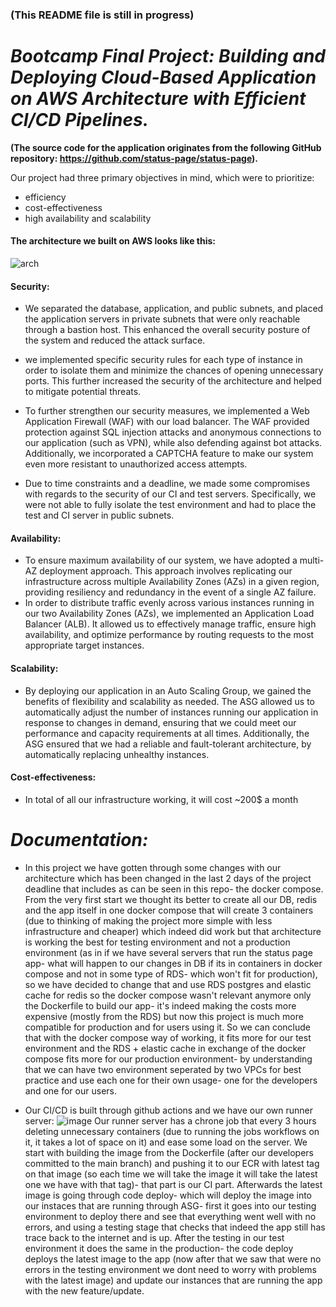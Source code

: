 ### (This README file is still in progress)

# *Bootcamp Final Project: Building and Deploying Cloud-Based Application on AWS Architecture with Efficient CI/CD Pipelines.*
**(The source code for the application originates from the following GitHub repository: https://github.com/status-page/status-page).**

Our project had three primary objectives in mind, which were to prioritize:
- efficiency
- cost-effectiveness
- high availability and scalability

#### The architecture we built on AWS looks like this:
![arch](https://user-images.githubusercontent.com/117725271/224322465-470708e5-7b32-4497-b987-f4a9099d25e5.png)

#### Security:
- We separated the database, application, and public subnets, and placed the application servers in private subnets that were only reachable through a bastion host. This enhanced the overall security posture of the system and reduced the attack surface.
- we implemented specific security rules for each type of instance in order to isolate them and minimize the chances of opening unnecessary ports. This further increased the security of the architecture and helped to mitigate potential threats.
- To further strengthen our security measures, we implemented a Web Application Firewall (WAF) with our load balancer. The WAF provided protection against SQL injection attacks and anonymous connections to our application (such as VPN), while also defending against bot attacks. Additionally, we incorporated a CAPTCHA feature to make our system even more resistant to unauthorized access attempts. 

- Due to time constraints and a deadline, we made some compromises with regards to the security of our CI and test servers. Specifically, we were not able to fully isolate the test environment and had to place the test and CI server in public subnets.

#### Availability:
- To ensure maximum availability of our system, we have adopted a multi-AZ deployment approach. This approach involves replicating our infrastructure across multiple Availability Zones (AZs) in a given region, providing resiliency and redundancy in the event of a single AZ failure.
- In order to distribute traffic evenly across various instances running in our two Availability Zones (AZs), we implemented an Application Load Balancer (ALB). It allowed us to effectively manage traffic, ensure high availability, and optimize performance by routing requests to the most appropriate target instances.

#### Scalability:
- By deploying our application in an Auto Scaling Group, we gained the benefits of flexibility and scalability as needed. The ASG allowed us to automatically adjust the number of instances running our application in response to changes in demand, ensuring that we could meet our performance and capacity requirements at all times. Additionally, the ASG ensured that we had a reliable and fault-tolerant architecture, by automatically replacing unhealthy instances.

#### Cost-effectiveness:
- In total of all our infrastructure working, it will cost ~200$ a month 


# *Documentation:*

- In this project we have gotten through some changes with our architecture which has been changed in the last 2 days of the project deadline that includes as can be seen in this repo- the docker compose. From the very first start we thought its better to create all our DB, redis and the app itself in one docker compose that will create 3 containers (due to thinking of making the project more simple with less infrastructure and cheaper) which indeed did work but that architecture is working the best for testing environment and not a production environment (as in if we have several servers that run the status page app- what will happen to our changes in DB if its in containers in docker compose and not in some type of RDS- which won't fit for production), so we have decided to change that and use RDS postgres and elastic cache for redis so the docker compose wasn't relevant anymore only the Dockerfile to build our app- it's indeed making the costs more expensive (mostly from the RDS) but now this project is much more compatible for production and for users using it.
So we can conclude that with the docker compose way of working, it fits more for our test environment and the RDS + elastic cache in exchange of the docker compose fits more for our production environment- by understanding that we can have two environment seperated by two VPCs for best practice and use each one for their own usage- one for the developers and one for our users.

- Our CI/CD is built through github actions and we have our own runner server:
![image](https://user-images.githubusercontent.com/117725365/224488663-cc355fcd-1f1b-4974-b446-8e74300fff8a.png)
Our runner server has a chrone job that every 3 hours deleting unnecessary containers (due to running the jobs workflows on it, it takes a lot of space on it) and ease some load on the server. We start with building the image from the Dockerfile (after our developers committed to the main branch) and pushing it to our ECR with latest tag on that image (so each time we will take the image it will take the latest one we have with that tag)- that part is our CI part.
Afterwards the latest image is going through code deploy- which will deploy the image into our instaces that are running through ASG- first it goes into our testing environment to deploy there and see that everything went well with no errors, and using a testing stage that checks that indeed the app still has trace back to the internet and is up. After the testing in our test environment it does the same in the production- the code deploy deploys the latest image to the app (now after that we saw that were no errors in the testing environment we dont need to worry with problems with the latest image) and update our instances that are running the app with the new feature/update.
